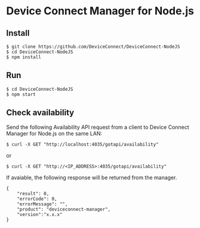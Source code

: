 # Device Connect Manager for Node.js

## Install

```
$ git clone https://github.com/DeviceConnect/DeviceConnect-NodeJS
$ cd DeviceConnect-NodeJS
$ npm install
```

## Run

```
$ cd DeviceConnect-NodeJS
$ npm start
```

## Check availability

Send the following Availability API request from a client to Device Connect Manager for Node.js on the same LAN:

```
$ curl -X GET "http://localhost:4035/gotapi/availability"
```

or

```
$ curl -X GET "http://<IP_ADDRESS>:4035/gotapi/availability"
```

If avaiable, the following response will be returned from the manager.

```
{
    "result": 0,
    "errorCode": 0,
    "errorMessage": "",
    "product": "deviceconnect-manager",
    "version":"x.x.x"
}
```

